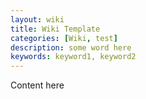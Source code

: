 ```yaml
---
layout: wiki
title: Wiki Template
categories: [Wiki, test]
description: some word here
keywords: keyword1, keyword2
---
```


Content here
